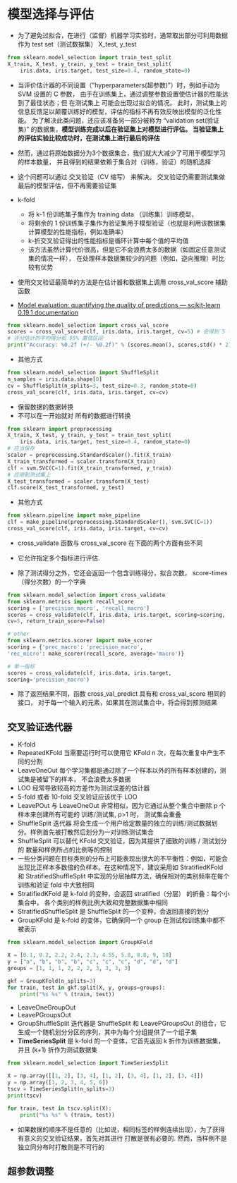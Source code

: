 # 模型选择与评估

 * 为了避免过拟合，在进行（监督）机器学习实验时，通常取出部分可利用数据作为 test set（测试数据集） X_test, y_test

```python
from sklearn.model_selection import train_test_split
X_train, X_test, y_train, y_test = train_test_split(
    iris.data, iris.target, test_size=0.4, random_state=0)
```

* 当评价估计器的不同设置（”hyperparameters(超参数)”）时，例如手动为 SVM 设置的 C 参数， 由于在训练集上，通过调整参数设置使估计器的性能达到了最佳状态；但 在测试集上 可能会出现过拟合的情况。 此时，测试集上的信息反馈足以颠覆训练好的模型，评估的指标不再有效反映出模型的泛化性能。 为了解决此类问题，还应该准备另一部分被称为 “validation set(验证集)” 的数据集，**模型训练完成以后在验证集上对模型进行评估。 当验证集上的评估实验比较成功时，在测试集上进行最后的评估**

* 然而，通过将原始数据分为3个数据集合，我们就大大减少了可用于模型学习的样本数量， 并且得到的结果依赖于集合对（训练，验证）的随机选择
* 这个问题可以通过 交叉验证（CV 缩写） 来解决。 交叉验证仍需要测试集做最后的模型评估，但不再需要验证集
* k-fold
    * 将 k-1 份训练集子集作为 training data （训练集）训练模型，
    * 将剩余的 1 份训练集子集作为验证集用于模型验证（也就是利用该数据集计算模型的性能指标，例如准确率）
    * k-折交叉验证得出的性能指标是循环计算中每个值的平均值
    * 该方法虽然计算代价很高，但是它不会浪费太多的数据（如固定任意测试集的情况一样）， 在处理样本数据集较少的问题（例如，逆向推理）时比较有优势
* 使用交叉验证最简单的方法是在估计器和数据集上调用 cross_val_score 辅助函数
* [Model evaluation: quantifying the quality of predictions — scikit-learn 0.19.1 documentation](http://scikit-learn.org/stable/modules/model_evaluation.html#scoring-parameter)

```python
from sklearn.model_selection import cross_val_score
scores = cross_val_score(clf, iris.data, iris.target, cv=5) # 会得到 5 个分数
# 评分估计的平均得分和 95% 置信区间
print("Accuracy: %0.2f (+/- %0.2f)" % (scores.mean(), scores.std() * 2))
```

* 其他方式

```python
from sklearn.model_selection import ShuffleSplit
n_samples = iris.data.shape[0]
cv = ShuffleSplit(n_splits=3, test_size=0.3, random_state=0)
cross_val_score(clf, iris.data, iris.target, cv=cv)
```

* 保留数据的数据转换
* 不可以在一开始就对 所有的数据进行转换

```python
from sklearn import preprocessing
X_train, X_test, y_train, y_test = train_test_split(
    iris.data, iris.target, test_size=0.4, random_state=0)
# 应当保存
scaler = preprocessing.StandardScaler().fit(X_train)
X_train_transformed = scaler.transform(X_train)
clf = svm.SVC(C=1).fit(X_train_transformed, y_train)
# 应用到测试集上
X_test_transformed = scaler.transform(X_test)
clf.score(X_test_transformed, y_test)  
```

* 其他方式

```python
from sklearn.pipeline import make_pipeline
clf = make_pipeline(preprocessing.StandardScaler(), svm.SVC(C=1))
cross_val_score(clf, iris.data, iris.target, cv=cv)
```

* cross_validate 函数与 cross_val_score 在下面的两个方面有些不同

* 它允许指定多个指标进行评估.
* 除了测试得分之外，它还会返回一个包含训练得分，拟合次数， score-times （得分次数）的一个字典

```python
from sklearn.model_selection import cross_validate
from sklearn.metrics import recall_score
scoring = ['precision_macro', 'recall_macro']
scores = cross_validate(clf, iris.data, iris.target, scoring=scoring,
cv=5, return_train_score=False)

# other
from sklearn.metrics.scorer import make_scorer
scoring = {'prec_macro': 'precision_macro',
'rec_micro': make_scorer(recall_score, average='macro')}

# 单一指标
scores = cross_validate(clf, iris.data, iris.target,
scoring='precision_macro')
```

* 除了返回结果不同，函数 cross_val_predict 具有和 cross_val_score 相同的接口， 对于每一个输入的元素，如果其在测试集合中，将会得到预测结果

## 交叉验证迭代器
* K-fold
* RepeatedKFold 当需要运行时可以使用它 KFold n 次，在每次重复中产生不同的分割
* LeaveOneOut 每个学习集都是通过除了一个样本以外的所有样本创建的，测试集是被留下的样本， 不会浪费太多数据
* LOO 经常导致较高的方差作为测试误差的估计器
* 5-fold 或者 10-fold 交叉验证应该优于 LOO
* LeavePOut 与 LeaveOneOut 非常相似，因为它通过从整个集合中删除 p 个样本来创建所有可能的 训练/测试集, p>1 时， 测试集会重叠
* ShuffleSplit 迭代器 将会生成一个用户给定数量的独立的训练/测试数据划分。样例首先被打散然后划分为一对训练测试集合
* ShuffleSplit 可以替代 KFold 交叉验证，因为其提供了细致的训练 / 测试划分的 数量和样例所占的比例等的控制
* 一些分类问题在目标类别的分布上可能表现出很大的不平衡性：例如，可能会出现比正样本多数倍的负样本。在这种情况下，建议采用如 StratifiedKFold 和 StratifiedShuffleSplit 中实现的分层抽样方法，确保相对的类别频率在每个训练和验证 fold 中大致相同
* StratifiedKFold 是 k-fold 的变种，会返回 stratified（分层） 的折叠：每个小集合中， 各个类别的样例比例大致和完整数据集中相同
* StratifiedShuffleSplit 是 ShuffleSplit 的一个变种，会返回直接的划分
* GroupKFold 是 k-fold 的变体，它确保同一个 group 在测试和训练集中都不被表示
```python
from sklearn.model_selection import GroupKFold

X = [0.1, 0.2, 2.2, 2.4, 2.3, 4.55, 5.8, 8.8, 9, 10]
y = ["a", "b", "b", "b", "c", "c", "c", "d", "d", "d"]
groups = [1, 1, 1, 2, 2, 2, 3, 3, 3, 3]

gkf = GroupKFold(n_splits=3)
for train, test in gkf.split(X, y, groups=groups):
    print("%s %s" % (train, test))
```

* LeaveOneGroupOut
* LeavePGroupsOut
* GroupShuffleSplit 迭代器是 ShuffleSplit 和 LeavePGroupsOut 的组合，它生成一个随机划分分区的序列，其中为每个分组提供了一个组子集
* **TimeSeriesSplit** 是 k-fold 的一个变体，它首先返回 k 折作为训练数据集，并且 (k+1) 折作为测试数据集

```python
from sklearn.model_selection import TimeSeriesSplit

X = np.array([[1, 2], [3, 4], [1, 2], [3, 4], [1, 2], [3, 4]])
y = np.array([1, 2, 3, 4, 5, 6])
tscv = TimeSeriesSplit(n_splits=3)
print(tscv)  

for train, test in tscv.split(X):
    print("%s %s" % (train, test))
```

* 如果数据的顺序不是任意的（比如说，相同标签的样例连续出现），为了获得有意义的交叉验证结果，首先对其进行 打散是很有必要的. 然而，当样例不是独立同分布时打散则是不可行的

## 超参数调整

